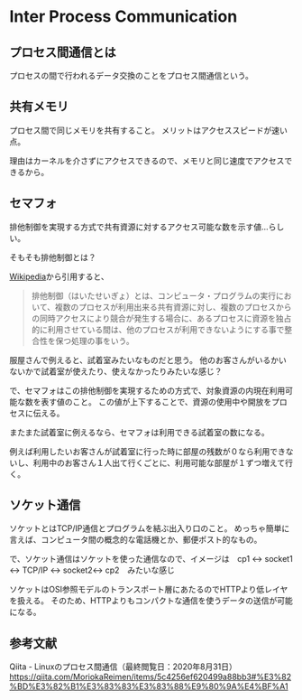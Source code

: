 # Inter Process Communication
## プロセス間通信とは
プロセスの間で行われるデータ交換のことをプロセス間通信という。

## 共有メモリ
プロセス間で同じメモリを共有すること。
メリットはアクセススピードが速い点。

理由はカーネルを介さずにアクセスできるので、メモリと同じ速度でアクセスできるから。

## セマフォ
排他制御を実現する方式で共有資源に対するアクセス可能な数を示す値...らしい。

そもそも排他制御とは？

[Wikipedia](https://ja.wikipedia.org/wiki/%E6%8E%92%E4%BB%96%E5%88%B6%E5%BE%A1)から引用すると、
> 排他制御（はいたせいぎょ）とは、コンピュータ・プログラムの実行において、複数のプロセスが利用出来る共有資源に対し、複数のプロセスからの同時アクセスにより競合が発生する場合に、あるプロセスに資源を独占的に利用させている間は、他のプロセスが利用できないようにする事で整合性を保つ処理の事をいう。

服屋さんで例えると、試着室みたいなものだと思う。
他のお客さんがいるかいないかで試着室が使えたり、使えなかったりみたいな感じ？

で、セマフォはこの排他制御を実現するための方式で、対象資源の内現在利用可能な数を表す値のこと。
この値が上下することで、資源の使用中や開放をプロセスに伝える。

またまた試着室に例えるなら、セマフォは利用できる試着室の数になる。

例えば利用したいお客さんが試着室に行った時に部屋の残数が０なら利用できないし、利用中のお客さん１人出て行くごとに、利用可能な部屋が１ずつ増えて行く。

<!-- ## マップドメモリ
## パイプ -->
## ソケット通信
ソケットとはTCP/IP通信とプログラムを結ぶ出入り口のこと。
めっちゃ簡単に言えば、コンピュータ間の概念的な電話機とか、郵便ポスト的なもの。

で、ソケット通信はソケットを使った通信なので、イメージは　cp1 <-> socket1 <-> TCP/IP <-> socket2<-> cp2　みたいな感じ

ソケットはOSI参照モデルのトランスポート層にあたるのでHTTPより低レイヤを扱える。
そのため、HTTPよりもコンパクトな通信を使うデータの送信が可能になる。

## 参考文献
Qiita - Linuxのプロセス間通信（最終閲覧日：2020年8月31日）
https://qiita.com/MoriokaReimen/items/5c4256ef620499a88bb3#%E3%82%BD%E3%82%B1%E3%83%83%E3%83%88%E9%80%9A%E4%BF%A1
